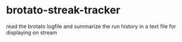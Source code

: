 # brotato-streak-tracker
read the brotato logfile and summarize the run history in a text file for displaying on stream
